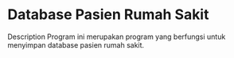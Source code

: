 # Database Pasien Rumah Sakit

Description
Program ini merupakan program yang berfungsi untuk menyimpan database pasien rumah sakit.
